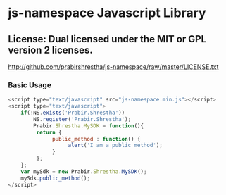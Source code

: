 # js-namespace Javascript Library

## License: Dual licensed under the MIT or GPL version 2 licenses.
http://github.com/prabirshrestha/js-namespace/raw/master/LICENSE.txt

### Basic Usage

```js
<script type="text/javascript" src="js-namespace.min.js"></script>
<script type="text/javascript">
	if(!NS.exists('Prabir.Shrestha'))
		NS.register('Prabir.Shrestha');
		Prabir.Shrestha.MySDK = function(){
		 return {
			  public_method : function() {
				   alert('I am a public method');
			  }
		 };
	};
	var mySdk = new Prabir.Shrestha.MySDK();
	mySdk.public_method();
</script>
```